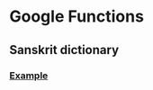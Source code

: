 # Google Functions

## Sanskrit dictionary
### [Example](https://us-central1-vilokanlabs-e8847.cloudfunctions.net/sanskrit?q=word)